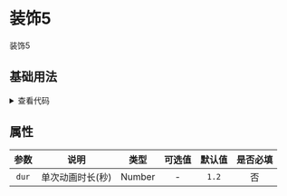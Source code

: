 <!-- 加载 demo 组件 start -->
<script setup>
import demo from './demo.vue'
</script>
<!-- 加载 demo 组件 end -->

<!-- 正文开始 -->

# 装饰5

装饰5

## 基础用法
<demo />
<details>
<summary>查看代码</summary>

<<< @/Decoration/Decoration5/demo.vue

</details>

## 属性
参数 | 说明 | 类型 | 可选值 | 默认值 | 是否必填
:-: | :-: | :-: | :-: | :-: | :-:
`dur` | 单次动画时长(秒) | Number | - | `1.2` | 否 
